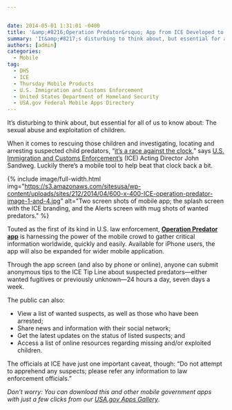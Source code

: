 ```yaml
---


date: 2014-05-01 1:31:01 -0400
title: '&amp;#8216;Operation Predator&rsquo; App from ICE Developed to Help Rescue Children, Capture Sexual Predators'
summary: 'It&amp;#8217;s disturbing to think about, but essential for all of us to know about\: The sexual abuse and exploitation of children. When it comes to rescuing those children and investigating, locating and arresting suspected child predators, &amp;#8220;it&amp;#8217;s a race against the clock,&amp;#8221; says U.S. Immigration and Customs Enforcement&amp;#8217;s (ICE) Acting Director John Sandweg. Luckily there&amp;#8217;s'
authors: [admin]
categories:
  - Mobile
tag:
  - DHS
  - ICE
  - Thursday Mobile Products
  - U.S. Immigration and Customs Enforcement
  - United States Department of Homeland Security
  - USA.gov Federal Mobile Apps Directory
---
```


It&#8217;s disturbing to think about, but essential for all of us to know about: The sexual abuse and exploitation of children.

When it comes to rescuing those children and investigating, locating and arresting suspected child predators, &#8220;[it&#8217;s a race against the clock](http://www.ice.gov/news/releases/1309/130912washingtondc.htm),&#8221; says [U.S. Immigration and Customs Enforcement&#8217;s](http://www.ice.gov) (ICE) Acting Director John Sandweg. Luckily there&#8217;s a mobile tool to help beat that clock back a bit.


{% include image/full-width.html img="https://s3.amazonaws.com/sitesusa/wp-content/uploads/sites/212/2014/04/600-x-400-ICE-operation-predator-image-1-and-4.jpg" alt="Two screen shots of mobile app; the splash screen with the ICE branding, and the Alerts screen with mug shots of wanted predators." %}

Touted as the first of its kind in U.S. law enforcement, **[Operation Predator app](http://www.ice.gov/predator/predator-app.htm)** is harnessing the power of the mobile crowd to gather critical information worldwide, quickly and easily. Available for iPhone users, the app will also be expanded for wider mobile application.

Through the app screen (and also by phone or online), anyone can submit anonymous tips to the ICE Tip Line about suspected predators—either wanted fugitives or previously unknown—24 hours a day, seven days a week.

The public can also:

  * View a list of wanted suspects, as well as those who have been arrested;
  * Share news and information with their social network;
  * Get the latest updates on the status of listed suspects; and
  * Access a list of online resources regarding missing and/or exploited children.

The officials at ICE have just one important caveat, though: &#8220;Do not attempt to apprehend any suspects; please refer any information to law enforcement officials.&#8221;

_Don&#8217;t worry: You can download this and other mobile government apps with just a few clicks from our [USA.gov Apps Gallery](http://apps.usa.gov/)_.